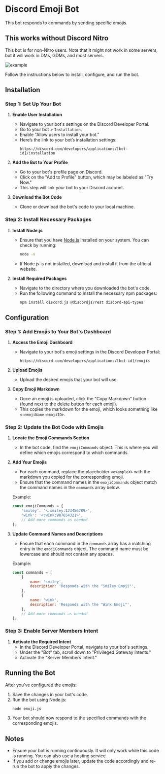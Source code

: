 # Discord Emoji Bot

This bot responds to commands by sending specific emojis.
## This works without Discord Nitro
This bot is for non-Nitro users.
Note that it might not work in some servers, but it will work in DMs, GDMs, and most servers.

![example](https://github.com/user-attachments/assets/2b601492-31dc-42c2-aed3-caa8113d02b4)

Follow the instructions below to install, configure, and run the bot.

## Installation

### Step 1: Set Up Your Bot

1. **Enable User Installation**
   - Navigate to your bot's settings on the Discord Developer Portal.
   - Go to your bot > `Installation`.
   - Enable "Allow users to install your bot."
   - Here’s the link to your bot’s installation settings:
     ```
     https://discord.com/developers/applications/[bot-id]/installation
     ```

2. **Add the Bot to Your Profile**
   - Go to your bot's profile page on Discord.
   - Click on the "Add to Profile" button, which may be labeled as "Try Now."
   - This step will link your bot to your Discord account.

3. **Download the Bot Code**
   - Clone or download the bot's code to your local machine.

### Step 2: Install Necessary Packages

1. **Install Node.js**
   - Ensure that you have [Node.js](https://nodejs.org/) installed on your system. You can check by running:
     ```bash
     node -v
     ```
   - If Node.js is not installed, download and install it from the official website.

2. **Install Required Packages**
   - Navigate to the directory where you downloaded the bot's code.
   - Run the following command to install the necessary npm packages:
     ```bash
     npm install discord.js @discordjs/rest discord-api-types
     ```

## Configuration

### Step 1: Add Emojis to Your Bot's Dashboard

1. **Access the Emoji Dashboard**
   - Navigate to your bot's emoji settings in the Discord Developer Portal:
     ```
     https://discord.com/developers/applications/[bot-id]/emojis
     ```

2. **Upload Emojis**
   - Upload the desired emojis that your bot will use.

3. **Copy Emoji Markdown**
   - Once an emoji is uploaded, click the "Copy Markdown" button (found next to the delete button for each emoji).
   - This copies the markdown for the emoji, which looks something like `<:emojiName:emojiID>`.

### Step 2: Update the Bot Code with Emojis

1. **Locate the Emoji Commands Section**
   - In the bot code, find the `emojiCommands` object. This is where you will define which emojis correspond to which commands.

2. **Add Your Emojis**
   - For each command, replace the placeholder `<exampleX>` with the markdown you copied for the corresponding emoji.
   - Ensure that the command names in the `emojiCommands` object match the command names in the `commands` array below.

   Example:
   ```javascript
   const emojiCommands = {
       'smiley': '<:smiley:123456789>',
       'wink': '<:wink:987654321>',
       // Add more commands as needed
   };
   ```

3. **Update Command Names and Descriptions**
   - Ensure that each command in the `commands` array has a matching entry in the `emojiCommands` object. The command name must be lowercase and should not contain any spaces.

   Example:
   ```javascript
   const commands = [
       {
           name: 'smiley',
           description: 'Responds with the "Smiley Emoji"',
       },
       {
           name: 'wink',
           description: 'Responds with the "Wink Emoji"',
       },
       // Add more commands as needed
   ];
   ```

### Step 3: Enable Server Members Intent

1. **Activate the Required Intent**
   - In the Discord Developer Portal, navigate to your bot's settings.
   - Under the "Bot" tab, scroll down to "Privileged Gateway Intents."
   - Activate the "Server Members Intent." 

## Running the Bot

After you've configured the emojis:

1. Save the changes in your bot's code.
2. Run the bot using Node.js:
   ```bash
   node emoji.js
   ```
3. Your bot should now respond to the specified commands with the corresponding emojis.

## Notes

- Ensure your bot is running continuously. It will only work while this code is running. You can also use a hosting service.
- If you add or change emojis later, update the code accordingly and re-run the bot to apply the changes.

